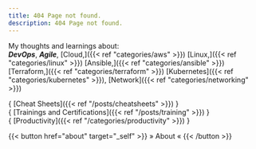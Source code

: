 ```yaml
---
title: 404 Page not found.
description: 404 Page not found.
---
```

<!-- 
 {{< lead >}}
My name is Rob and I am an experienced IT professional.
{{< /lead >}}
 -->

My thoughts and learnings about:<br />
***DevOps***, ***Agile***, [Cloud,]({{< ref "categories/aws" >}}) [Linux,]({{< ref "categories/linux" >}}) [Ansible,]({{< ref "categories/ansible" >}}) [Terraform,]({{< ref "categories/terraform" >}}) [Kubernetes]({{< ref "categories/kubernetes" >}}), [Network]({{< ref "categories/networking" >}})

<!--
[Cheat Sheets]({{< ref "/posts/cheatsheets" >}}) | [Trainings and Certifications]({{< ref "/posts/training" >}}) | [Productivity]({{< ref "/categories/productivity" >}})
-->


{ [Cheat Sheets]({{< ref "/posts/cheatsheets" >}}) }<br> 
{ [Trainings and Certifications]({{< ref "/posts/training" >}}) }<br>
{ [Productivity]({{< ref "/categories/productivity" >}}) }<br>


<!--
📑[Cheat Sheets]({{< ref "/posts/cheatsheets" >}}) | 🏅[Trainings and Certifications]({{< ref "/posts/training" >}}) | 📚[Productivity]({{< ref "/categories/productivity" >}})
-->

<!--

|                                                    |                                                                 |                                                          |
| -------------------------------------------------- | --------------------------------------------------------------- | -------------------------------------------------------- |
| 📑[Cheat Sheets]({{< ref "/posts/cheatsheets" >}}) | 🏅[Trainings and Certifications]({{< ref "/posts/training" >}}) | 📚[Productivity]({{< ref "/categories/productivity" >}}) |

-->

<!--
|                                                                 |                                                                                      |
| --------------------------------------------------------------- | ------------------------------------------------------------------------------------ |
| 🏅[Trainings and Certifications]({{< ref "/posts/training" >}}) | Trainings I attended during my professional journey.                                 |
| 📑[Cheat Sheets]({{< ref "/posts/cheatsheets" >}})              | Quick access to some useful cheat sheets.                                            |
| 📚[Productivity]({{< ref "/categories/productivity" >}})        | About [zettelkasten]({{< ref "tags/zettelkasten" >}}) and other learning techniques. |
-->

<!--

I am also interested in tools and techniques that help me increasing my [productivity]({{< ref "categories/productivity" >}}) so you will also find writings on [zettelkasten,]({{< ref "tags/zettelkasten" >}}) _learning techniques_ and related topics...

-->

{{< button href="about" target="_self" >}}
» About «
{{< /button >}}